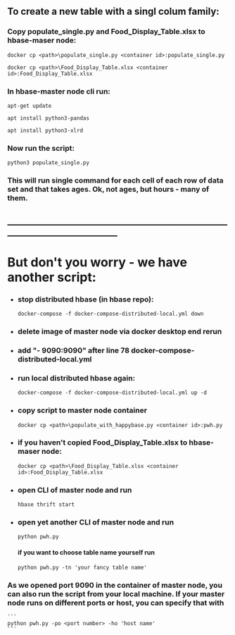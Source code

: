 ## To create a new table with a singl colum family:

### Copy populate_single.py and Food_Display_Table.xlsx to hbase-maser node:
```
docker cp <path>\populate_single.py <container id>:populate_single.py

docker cp <path>\Food_Display_Table.xlsx <container id>:Food_Display_Table.xlsx
 ```

### In hbase-master node cli run:
```
apt-get update

apt install python3-pandas

apt install python3-xlrd
```
### Now run the script:

```
python3 populate_single.py
```

### This will run single command for each cell of each row of data set and that takes ages. Ok, not ages, but hours - many of them.

## ___________________________________________________________________________


# But don't you worry - we have another script:
-   ### stop distributed hbase (in hbase repo):
     ```
    docker-compose -f docker-compose-distributed-local.yml down
    ```
-   ### delete image of master node via docker desktop end rerun 
-   ### add "- 9090:9090" after line 78 docker-compose-distributed-local.yml
-   ### run local distributed hbase again:
    ```
    docker-compose -f docker-compose-distributed-local.yml up -d
    ```
-   ### copy script to master node container
    ```
    docker cp <path>\populate_with_happybase.py <container id>:pwh.py

    ```
-   ### if you haven't copied Food_Display_Table.xlsx to hbase-maser node:

    ```
    docker cp <path>\Food_Display_Table.xlsx <container id>:Food_Display_Table.xlsx

    ```
-   ### open CLI of master node and run
    ```
    hbase thrift start
    ```
-   ### open yet another CLI of master node and run
    ```
    python pwh.py
    ```
    #### if you want to choose table name yourself run
    ```
    python pwh.py -tn 'your fancy table name'
    ```
### As we opened port 9090 in the container of master node, you can also run the script from your local machine. If your master node runs on different ports or host, you can specify that with
    ```
    python pwh.py -po <port number> -ho 'host name'
    ```
